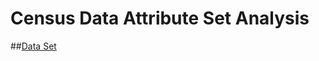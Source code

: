 # Census Data Attribute Set Analysis

##[Data Set](https://s3.amazonaws.com/istreet-questions-us-east-1/443605/census.csv)

